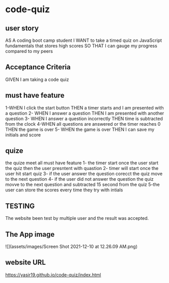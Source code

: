 # code-quiz
## user story
AS A coding boot camp student
I WANT to take a timed quiz on JavaScript fundamentals that stores high scores
SO THAT I can gauge my progress compared to my peers

## Acceptance Criteria
GIVEN I am taking a code quiz
## must have feature 
1-WHEN I click the start button
THEN a timer starts and I am presented with a question
2- WHEN I answer a question
THEN I am presented with another question
3- WHEN I answer a question incorrectly
THEN time is subtracted from the clock
4-WHEN all questions are answered or the timer reaches 0
THEN the game is over
5- WHEN the game is over
THEN I can save my initials and score

## quize
the quize meet all must have feature 
1- the timer start once the user start the quiz then the user presntent with quastion 
2- timer will start once the user hit start quiz 
3- if the user answer the question corecct the quiz move to the next question 
4- if the user did not answer the question the quiz movve to the next question and subtracted 15 second from the quiz 
5-the user can store the scores every time they try with intials 

## TESTING 
The website been test by multiple user and the result was accepted. 

## The App image 
![](assets/images/Screen Shot 2021-12-10 at 12.26.09 AM.png)
## website URL
https://yasir19.github.io/code-quiz/index.html
